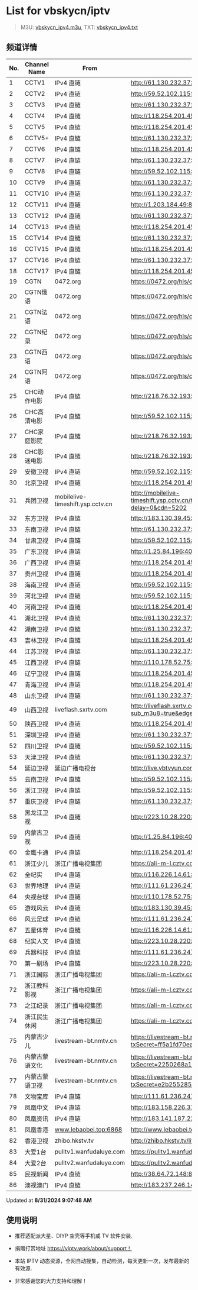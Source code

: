 # List for **vbskycn/iptv**

> M3U: [vbskycn_ipv4.m3u](./vbskycn_ipv4.m3u ), TXT: [vbskycn_ipv4.txt](./txt/vbskycn_ipv4.txt )

## 频道详情

| No. | Channel Name | From | Source |
| --- | ------------ | ---- | ------ |
| 1 | CCTV1 | IPv4 直链 | <http://61.130.232.37:8889/udp/233.50.200.99:5140> |
| 2 | CCTV2 | IPv4 直链 | <http://59.52.102.115:8888/udp/239.252.220.183:5140> |
| 3 | CCTV3 | IPv4 直链 | <http://61.130.232.37:8889/udp/233.50.200.107:5140> |
| 4 | CCTV4 | IPv4 直链 | <http://118.254.201.45:8888/udp/239.76.245.195:1234> |
| 5 | CCTV5 | IPv4 直链 | <http://118.254.201.45:8888/udp/239.76.246.155:1234> |
| 6 | CCTV5+ | IPv4 直链 | <http://61.130.232.37:8889/udp/233.50.201.220:5140> |
| 7 | CCTV6 | IPv4 直链 | <http://118.254.201.45:8888/udp/239.76.246.156:1234> |
| 8 | CCTV7 | IPv4 直链 | <http://61.130.232.37:8889/udp/233.50.200.24:5140> |
| 9 | CCTV8 | IPv4 直链 | <http://59.52.102.115:8888/udp/239.252.219.253:5140> |
| 10 | CCTV9 | IPv4 直链 | <http://61.130.232.37:8889/udp/233.50.200.23:5140> |
| 11 | CCTV10 | IPv4 直链 | <http://61.130.232.37:8889/udp/233.50.200.22:5140> |
| 12 | CCTV11 | IPv4 直链 | <http://1.203.184.49:8888/udp/225.1.8.73:8120> |
| 13 | CCTV12 | IPv4 直链 | <http://61.130.232.37:8889/udp/233.50.200.21:5140> |
| 14 | CCTV13 | IPv4 直链 | <http://118.254.201.45:8888/udp/239.76.246.93:1234> |
| 15 | CCTV14 | IPv4 直链 | <http://61.130.232.37:8889/udp/233.50.200.103:5140> |
| 16 | CCTV15 | IPv4 直链 | <http://118.254.201.45:8888/udp/239.76.245.252:1234> |
| 17 | CCTV16 | IPv4 直链 | <http://61.130.232.37:8889/udp/233.50.200.112:5140> |
| 18 | CCTV17 | IPv4 直链 | <http://118.254.201.45:8888/udp/239.76.245.238:1234> |
| 19 | CGTN | 0472.org | <https://0472.org/hls/cgtn.m3u8> |
| 20 | CGTN俄语 | 0472.org | <https://0472.org/hls/cgtne.m3u8> |
| 21 | CGTN法语 | 0472.org | <https://0472.org/hls/cgtnf.m3u8> |
| 22 | CGTN纪录 | 0472.org | <https://0472.org/hls/cgtnd.m3u8> |
| 23 | CGTN西语 | 0472.org | <https://0472.org/hls/cgtnx.m3u8> |
| 24 | CGTN阿语 | 0472.org | <https://0472.org/hls/cgtna.m3u8> |
| 25 | CHC动作电影 | IPv4 直链 | <http://218.76.32.193:9901/tsfile/live/1020_1.m3u8> |
| 26 | CHC高清电影 | IPv4 直链 | <http://59.52.102.115:8888/udp/239.252.219.83:5140> |
| 27 | CHC家庭影院 | IPv4 直链 | <http://218.76.32.193:9901/tsfile/live/1018_1.m3u8> |
| 28 | CHC影迷电影 | IPv4 直链 | <http://218.76.32.193:9901/tsfile/live/1019_1.m3u8> |
| 29 | 安徽卫视 | IPv4 直链 | <http://59.52.102.115:8888/udp/239.252.220.83:5140> |
| 30 | 北京卫视 | IPv4 直链 | <http://118.254.201.45:8888/udp/239.76.246.184:1234> |
| 31 | 兵团卫视 | mobilelive-timeshift.ysp.cctv.cn | <http://mobilelive-timeshift.ysp.cctv.cn/timeshift/ysp/2022606701/timeshift.m3u8?delay=0&cdn=5202> |
| 32 | 东方卫视 | IPv4 直链 | <http://183.130.39.45:8889/udp/233.50.200.146:5140> |
| 33 | 东南卫视 | IPv4 直链 | <http://61.130.232.37:8889/udp/233.50.201.146:5140> |
| 34 | 甘肃卫视 | IPv4 直链 | <http://59.52.102.115:8888/udp/239.252.219.140:5140> |
| 35 | 广东卫视 | IPv4 直链 | <http://1.25.84.196:4022/udp/239.125.2.71:4120> |
| 36 | 广西卫视 | IPv4 直链 | <http://118.254.201.45:8888/udp/239.76.254.54:9000> |
| 37 | 贵州卫视 | IPv4 直链 | <http://118.254.201.45:8888/udp/239.76.245.198:1234> |
| 38 | 海南卫视 | IPv4 直链 | <http://59.52.102.115:8888/udp/239.252.219.178:5140> |
| 39 | 河北卫视 | IPv4 直链 | <http://59.52.102.115:8888/udp/239.252.220.154:5140> |
| 40 | 河南卫视 | IPv4 直链 | <http://118.254.201.45:8888/udp/239.76.246.202:1234> |
| 41 | 湖北卫视 | IPv4 直链 | <http://61.130.232.37:8889/udp/233.50.200.147:5140> |
| 42 | 湖南卫视 | IPv4 直链 | <http://61.130.232.37:8889/udp/233.50.200.190:5140> |
| 43 | 吉林卫视 | IPv4 直链 | <http://118.254.201.45:8888/udp/239.76.246.201:1234> |
| 44 | 江苏卫视 | IPv4 直链 | <http://61.130.232.37:8889/udp/233.50.200.144:5140> |
| 45 | 江西卫视 | IPv4 直链 | <http://110.178.52.75:8084/udp/239.1.1.52:8052> |
| 46 | 辽宁卫视 | IPv4 直链 | <http://118.254.201.45:8888/udp/239.76.245.197:1234> |
| 47 | 青海卫视 | IPv4 直链 | <http://118.254.201.45:8888/udp/239.76.254.132:9000> |
| 48 | 山东卫视 | IPv4 直链 | <http://61.130.232.37:8889/udp/233.50.201.105:5140> |
| 49 | 山西卫视 | liveflash.sxrtv.com | <http://liveflash.sxrtv.com/live/sxwshd.m3u8?sub_m3u8=true&edge_slice=true> |
| 50 | 陕西卫视 | IPv4 直链 | <http://118.254.201.45:8888/udp/239.76.254.76:9000> |
| 51 | 深圳卫视 | IPv4 直链 | <http://61.130.232.37:8889/udp/233.50.200.188:5140> |
| 52 | 四川卫视 | IPv4 直链 | <http://59.52.102.115:8888/udp/239.252.220.93:5140> |
| 53 | 天津卫视 | IPv4 直链 | <http://61.130.232.37:8889/udp/233.50.200.104:5140> |
| 54 | 延边卫视 | 延边广播电视台 | <http://live.ybtvyun.com/video/s10006-44f040627ca1/index.m3u8> |
| 55 | 云南卫视 | IPv4 直链 | <http://59.52.102.115:8888/udp/239.252.219.185:5140> |
| 56 | 浙江卫视 | IPv4 直链 | <http://59.52.102.115:8888/udp/239.252.219.210:5140> |
| 57 | 重庆卫视 | IPv4 直链 | <http://61.130.232.37:8889/udp/233.50.200.114:5140> |
| 58 | 黑龙江卫视 | IPv4 直链 | <http://223.10.28.220:8084/udp/239.1.1.37:8037> |
| 59 | 内蒙古卫视 | IPv4 直链 | <http://1.25.84.196:4022/udp/239.125.1.59:5000> |
| 60 | 金鹰卡通 | IPv4 直链 | <http://118.254.201.45:8888/udp/239.76.245.120:1234> |
| 61 | 浙江少儿 | 浙江广播电视集团 | <https://ali-m-l.cztv.com/channels/lantian/channel008/1080p.m3u8> |
| 62 | 全纪实 | IPv4 直链 | <http://116.226.14.61:4022/udp/239.45.3.135:5140> |
| 63 | 世界地理 | IPv4 直链 | <http://111.61.236.247:9081/hls/62/index.m3u8> |
| 64 | 央视台球 | IPv4 直链 | <http://110.178.52.75:8084/udp/239.1.1.100:8100> |
| 65 | 游戏风云 | IPv4 直链 | <http://183.130.39.45:8889/udp/233.50.200.14:5140> |
| 66 | 风云足球 | IPv4 直链 | <http://111.61.236.247:9081/hls/58/index.m3u8> |
| 67 | 五星体育 | IPv4 直链 | <http://116.226.14.61:4022/udp/239.45.3.210:5140> |
| 68 | 纪实人文 | IPv4 直链 | <http://223.10.28.220:8084/udp/239.1.1.45:8045> |
| 69 | 兵器科技 | IPv4 直链 | <http://111.61.236.247:9081/hls/61/index.m3u8> |
| 70 | 第一剧场 | IPv4 直链 | <http://223.10.28.220:8084/udp/239.1.1.94:8094> |
| 71 | 浙江国际 | 浙江广播电视集团 | <https://ali-m-l.cztv.com/channels/lantian/channel010/1080p.m3u8> |
| 72 | 浙江教科影视 | 浙江广播电视集团 | <https://ali-m-l.cztv.com/channels/lantian/channel004/1080p.m3u8> |
| 73 | 之江纪录 | 浙江广播电视集团 | <https://ali-m-l.cztv.com/channels/lantian/channel012/1080p.m3u8> |
| 74 | 浙江民生休闲 | 浙江广播电视集团 | <https://ali-m-l.cztv.com/channels/lantian/channel006/1080p.m3u8> |
| 75 | 内蒙古少儿 | livestream-bt.nmtv.cn | <https://livestream-bt.nmtv.cn/nmtv/2318general.m3u8?txSecret=ff5a1fd70ea228ee35b0d29895f37c56&txTime=771E8800> |
| 76 | 内蒙古蒙语文化 | livestream-bt.nmtv.cn | <https://livestream-bt.nmtv.cn/nmtv/2321general.m3u8?txSecret=2250268a1d326dbbc4cbf0ba32649ca5&txTime=771E8800> |
| 77 | 内蒙古蒙语卫视 | livestream-bt.nmtv.cn | <https://livestream-bt.nmtv.cn/nmtv/2315general.m3u8?txSecret=e2b255285dd119a92c8aa5cdf00f8b84&txTime=771EF880> |
| 78 | 文物宝库 | IPv4 直链 | <http://111.61.236.247:9081/hls/64/index.m3u8> |
| 79 | 凤凰中文 | IPv4 直链 | <http://183.158.226.37:5555/udp/233.50.200.42:5140> |
| 80 | 凤凰资讯 | IPv4 直链 | <http://183.141.187.225:9999/udp/233.50.200.192:5140> |
| 81 | 凤凰香港 | www.lebaobei.top:6868 | <http://www.lebaobei.top:6868/udp/239.255.30.123:8231> |
| 82 | 香港卫视 | zhibo.hkstv.tv | <http://zhibo.hkstv.tv/livestream/mutfysrq/playlist.m3u8> |
| 83 | 大爱1台 | pulltv1.wanfudaluye.com | <https://pulltv1.wanfudaluye.com/live/tv1.m3u8> |
| 84 | 大爱2台 | pulltv2.wanfudaluye.com | <https://pulltv2.wanfudaluye.com/live/tv2.m3u8> |
| 85 | 民视新闻 | IPv4 直链 | <http://38.64.72.148:80/hls/modn/list/4012/chunklist1.m3u8> |
| 86 | 澳视澳门 | IPv4 直链 | <http://183.237.246.14:9931/tsfile/live/1039_1.m3u8> |

Updated at **8/31/2024 9:07:48 AM**

## 使用说明

- 推荐适配派大星、DIYP 空壳等手机或 TV 软件安装.

- 捐赠打赏地址 <https://viptv.work/about/support！>

- 本站 IPTV 动态资源，全网自动搜集，自动检测，每天更新一次，发布最新的有效源.

- 非常感谢您的大力支持和理解！
